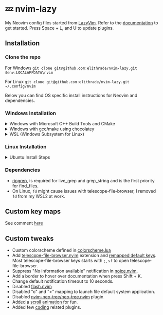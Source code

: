# 💤 nvim-lazy

My Neovim config files started from [LazyVim](https://github.com/LazyVim/LazyVim).
Refer to the [documentation](https://lazyvim.github.io/installation) to get started.
Press Space + L, and U to update plugins.

## Installation

### Clone the repo

For Windows
`git clone git@github.com:elithrade/nvim-lazy.git $env:LOCALAPPDATA\nvim`

For Linux
`git clone git@github.com:elithrade/nvim-lazy.git ~/.config/nvim`

Below you can find OS specific install instructions for Neovim and dependencies.

### Windows Installation

<details><summary>Windows with Microsoft C++ Build Tools and CMake</summary>
Installation may require installing build tools and updating the run command for `telescope-fzf-native`

See `telescope-fzf-native` documentation for [more details](https://github.com/nvim-telescope/telescope-fzf-native.nvim#installation)

This requires:

- Install CMake and the Microsoft C++ Build Tools on Windows

```lua
{'nvim-telescope/telescope-fzf-native.nvim', build = 'cmake -S. -Bbuild -DCMAKE_BUILD_TYPE=Release && cmake --build build --config Release && cmake --install build --prefix build' }
```

</details>
<details><summary>Windows with gcc/make using chocolatey</summary>
Alternatively, one can install gcc and make which don't require changing the config,
the easiest way is to use choco:

1. install [chocolatey](https://chocolatey.org/install)
   either follow the instructions on the page or use winget,
   run in cmd as **admin**:

```
winget install --accept-source-agreements chocolatey.chocolatey
```

2. install all requirements using choco, exit previous cmd and
   open a new one so that choco path is set, and run in cmd as **admin**:

```
choco install -y neovim git ripgrep wget fd unzip gzip mingw make
```

</details>
<details><summary>WSL (Windows Subsystem for Linux)</summary>

```
wsl --install
wsl
sudo add-apt-repository ppa:neovim-ppa/unstable -y
sudo apt update
sudo apt install make gcc ripgrep unzip neovim
```

</details>

### Linux Installation

<details><summary>Ubuntu Install Steps</summary>

```
sudo add-apt-repository ppa:neovim-ppa/unstable -y
sudo apt update
sudo apt install make gcc ripgrep unzip neovim
```

</details>

### Dependencies

- [ripgrep](https://github.com/BurntSushi/ripgrep), is required for live_grep and grep_string and is the first priority for find_files.
- On Linux, `fd` might cause issues with telescope-file-browser, I removed `fd` from my WSL2 at work.

## Custom key maps

See comment [here](./lua/config/keymaps.lua)

## Custom tweaks

- Custom colorscheme defined in [colorscheme.lua](./lua/plugins/colorscheme.lua)
- Add [telescope-file-browser.nvim](https://github.com/nvim-telescope/telescope-file-browser.nvim) extension and [remapped default keys](./lua/plugins/editor.lua). Most telescope-file-browser keys starts with `;`, `sf` to open telescope-file-browser.
- Suppress "No information available" notification in [noice.nvim](https://www.google.com/url?sa=t&source=web&rct=j&opi=89978449&url=https://github.com/folke/noice.nvim&ved=2ahUKEwiYmd_s3I6FAxX_s1YBHTSyDqAQFnoECAYQAQ&usg=AOvVaw1sogSR1BTc2Hp5hZ7TNBpv).
- Add a border to hover over documentation when press Shift + K.
- Change default notification timeout to 10 seconds.
- Disabled [flash.nvim](https://github.com/folke/flash.nvim)
- Disabled "o" and "<C-o>>" mapping to launch file default system application.
- Disabled [nvim-neo-tree/neo-tree.nvim](https://github.com/nvim-neo-tree/neo-tree.nvim) plugin.
- Added a [scroll animation ](https://github.com/echasnovski/mini.animate) for fun.
- Added few [coding](./lua/plugins/coding.lua) related plugins.
